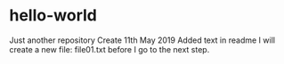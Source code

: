 # hello-world
Just another repository
Create 11th May 2019
Added text in readme
I will create a new file: file01.txt
before I go to the next step.
